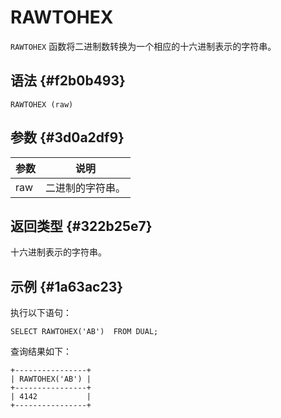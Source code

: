 RAWTOHEX 
=============================



`RAWTOHEX` 函数将二进制数转换为一个相应的十六进制表示的字符串。

语法 {#f2b0b493}
--------------

    RAWTOHEX (raw)



参数 {#3d0a2df9}
--------------



| 参数  |    说明    |
|-----|----------|
| raw | 二进制的字符串。 |



返回类型 {#322b25e7}
----------------

十六进制表示的字符串。

示例 {#1a63ac23}
--------------

执行以下语句：

    SELECT RAWTOHEX('AB')  FROM DUAL;



查询结果如下：

    +----------------+
    | RAWTOHEX('AB') |
    +----------------+
    | 4142           |
    +----------------+


